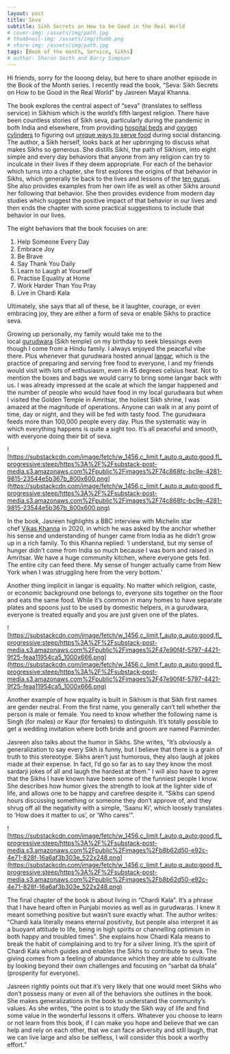 ```yaml
---
layout: post
title: Seva
subtitle: Sikh Secrets on How to be Good in the Real World
# cover-img: /assets/img/path.jpg
# thumbnail-img: /assets/img/thumb.png
# share-img: /assets/img/path.jpg
tags: [Book of the month, Service, Sikhs]
# author: Sharon Smith and Barry Simpson
---
```


<!-- # Book of the month: Seva Sikh Secrets on How to Be Good in the Real World

Published: No
Stage: Published -->

Hi friends, sorry for the looong delay, but here to share another episode in the Book of the Month series. I recently read the book, “Seva: Sikh Secrets on How to be Good in the Real World” by Jasreen Mayal Khanna.

The book explores the central aspect of “seva” (translates to selfless service) in Sikhism which is the world’s fifth largest religion. There have been countless stories of Sikh seva, particularly during the pandemic in both India and elsewhere, from providing [hospital beds](https://timesofindia.indiatimes.com/city/delhi/covid-19-care-centre-at-gurdwara-rakab-ganj-sahib-starts-operations-with-300-beds/articleshow/82525246.cms) and [oxygen cylinders](https://qz.com/india/2008877/how-hemkunt-foundation-helped-10000-indians-during-oxygen-crisis) to figuring out [unique ways to serve food](https://www.nytimes.com/2020/06/08/dining/free-food-sikh-gundwara-langar.html) during social distancing. The author, a Sikh herself, looks back at her upbringing to discuss what makes Sikhs so generous. She distills Sikhi, the path of Sikhism, into eight simple and every day behaviors that anyone from any religion can try to inculcate in their lives if they deem appropriate. For each of the behavior which turns into a chapter, she first explores the origins of that behavior in Sikhs, which generally tie back to the lives and lessons of the [ten gurus](https://en.wikipedia.org/wiki/Sikh_gurus). She also provides examples from her own life as well as other Sikhs around her following that behavior. She then provides evidence from modern day studies which suggest the positive impact of that behavior in our lives and then ends the chapter with some practical suggestions to include that behavior in our lives.

The eight behaviors that the book focuses on are:

1. Help Someone Every Day
2. Embrace Joy
3. Be Brave
4. Say Thank You Daily
5. Learn to Laugh at Yourself
6. Practise Equality at Home
7. Work Harder Than You Pray
8. Live in Chardi Kala

Ultimately, she says that all of these, be it laughter, courage, or even embracing joy, they are either a form of seva or enable Sikhs to practice seva.

Growing up personally, my family would take me to the local [gurudwara](https://en.wikipedia.org/wiki/Gurdwara) (Sikh temple) on my birthday to seek blessings even though I come from a Hindu family. I always enjoyed the peaceful vibe there. Plus whenever that gurudwara hosted annual [langar](<https://en.wikipedia.org/wiki/Langar_(Sikhism)>), which is the practice of preparing and serving free food to everyone, I and my friends would visit with lots of enthusiasm, even in 45 degrees celsius heat. Not to mention the boxes and bags we would carry to bring some langar back with us. I was already impressed at the scale at which the langar happened and the number of people who would have food in my local gurudwara but when I visited the Golden Temple in Amritsar, the holiest Sikh shrine, I was amazed at the magnitude of operations. Anyone can walk in at any point of time, day or night, and they will be fed with tasty food. The gurudwara feeds more than 100,000 people every day. Plus the systematic way in which everything happens is quite a sight too. It’s all peaceful and smooth, with everyone doing their bit of seva.

![https://substackcdn.com/image/fetch/w_1456,c_limit,f_auto,q_auto:good,fl_progressive:steep/https%3A%2F%2Fsubstack-post-media.s3.amazonaws.com%2Fpublic%2Fimages%2F74c868fc-bc9e-4281-9815-23544e5b367b_800x600.png](https://substackcdn.com/image/fetch/w_1456,c_limit,f_auto,q_auto:good,fl_progressive:steep/https%3A%2F%2Fsubstack-post-media.s3.amazonaws.com%2Fpublic%2Fimages%2F74c868fc-bc9e-4281-9815-23544e5b367b_800x600.png)

In the book, Jasreen highlights a BBC interview with Michelin star chef [Vikas Khanna](https://en.wikipedia.org/wiki/Vikas_Khanna) in 2020, in which he was asked by the anchor whether his sense and understanding of hunger came from India as he didn’t grow up in a rich family. To this Khanna replied: ‘I understand, but my sense of hunger didn’t come from India so much because I was born and raised in Amritsar. We have a huge community kitchen, where everyone gets fed. The entire city can feed there. My sense of hunger actually came from New York when I was struggling here from the very bottom.’

Another thing implicit in langar is equality. No matter which religion, caste, or economic background one belongs to, everyone sits together on the floor and eats the same food. While it’s common in many homes to have separate plates and spoons just to be used by domestic helpers, in a gurudwara, everyone is treated equally and you are just given one of the plates.

![https://substackcdn.com/image/fetch/w_1456,c_limit,f_auto,q_auto:good,fl_progressive:steep/https%3A%2F%2Fsubstack-post-media.s3.amazonaws.com%2Fpublic%2Fimages%2F47e90f4f-5797-4421-9f25-feaa11954ca5_1000x666.png](https://substackcdn.com/image/fetch/w_1456,c_limit,f_auto,q_auto:good,fl_progressive:steep/https%3A%2F%2Fsubstack-post-media.s3.amazonaws.com%2Fpublic%2Fimages%2F47e90f4f-5797-4421-9f25-feaa11954ca5_1000x666.png)

Another example of how equality is built in Sikhism is that Sikh first names are gender neutral. From the first name, you generally can’t tell whether the person is male or female. You need to know whether the following name is Singh (for males) or Kaur (for females) to distinguish. It’s totally possible to get a wedding invitation where both bride and groom are named Parminder.

Jasreen also talks about the humor in Sikhs. She writes, “It’s obviously a generalization to say every Sikh is funny, but I believe that there is a grain of truth to this stereotype. Sikhs aren’t just humorous, they also laugh at jokes made at their expense. In fact, I’d go so far as to say they know the most sardarji jokes of all and laugh the hardest at them.” I will also have to agree that the Sikhs I have known have been some of the funniest people I know. She describes how humor gives the strength to look at the lighter side of life, and allows one to be happy and carefree despite it. “Sikhs can spend hours discussing something or someone they don’t approve of, and they shrug off all the negativity with a simple, ‘Saanu Ki’, which loosely translates to ‘How does it matter to us’, or ‘Who cares’”.

![https://substackcdn.com/image/fetch/w_1456,c_limit,f_auto,q_auto:good,fl_progressive:steep/https%3A%2F%2Fsubstack-post-media.s3.amazonaws.com%2Fpublic%2Fimages%2Fb8b62d50-e92c-4e71-828f-16a6af3b303e_522x248.png](https://substackcdn.com/image/fetch/w_1456,c_limit,f_auto,q_auto:good,fl_progressive:steep/https%3A%2F%2Fsubstack-post-media.s3.amazonaws.com%2Fpublic%2Fimages%2Fb8b62d50-e92c-4e71-828f-16a6af3b303e_522x248.png)

The final chapter of the book is about living in “Chardi Kala”. It’s a phrase that I have heard often in Punjabi movies as well as in gurudwaras. I knew it meant something positive but wasn’t sure exactly what. The author writes: “Chardi kala literally means eternal positivity, but people also interpret it as a buoyant attitude to life, being in high spirits or channelling optimism in both happy and troubled times”. She explains how Chardi Kala means to break the habit of complaining and to try for a silver lining. It’s the spirit of Chardi Kala which guides and enables the Sikhs to contribute to seva. The giving comes from a feeling of abundance which they are able to cultivate by looking beyond their own challenges and focusing on “sarbat da bhala” (prosperity for everyone).

Jasreen rightly points out that it’s very likely that one would meet Sikhs who don’t possess many or even all of the behaviors she outlines in the book. She makes generalizations in the book to understand the community’s values. As she writes, “the point is to study the Sikh way of life and find some value in the wonderful lessons it offers. Whatever you choose to learn or not learn from this book, if I can make you hope and believe that we can help and rely on each other, that we can face adversity and still laugh, that we can live large and also be selfless, I will consider this book a worthy effort.”

<!-- Until next time,

Chardi Kala -->
